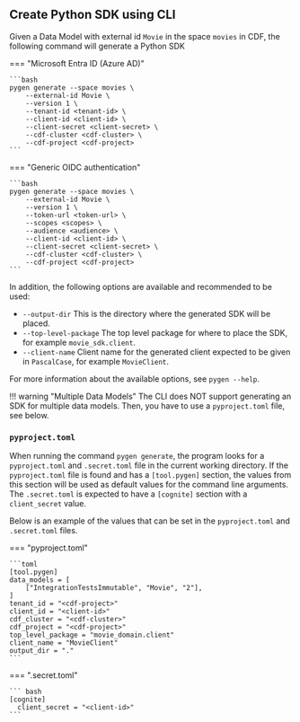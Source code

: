 ## Create Python SDK using CLI

Given a Data Model with external id `Movie` in the space `movies` in CDF, the following command will generate a Python SDK


=== "Microsoft Entra ID (Azure AD)"

    ```bash
    pygen generate --space movies \
        --external-id Movie \
        --version 1 \
        --tenant-id <tenant-id> \
        --client-id <client-id> \
        --client-secret <client-secret> \
        --cdf-cluster <cdf-cluster> \
        --cdf-project <cdf-project>
    ```

=== "Generic OIDC authentication"

    ```bash
    pygen generate --space movies \
        --external-id Movie \
        --version 1 \
        --token-url <token-url> \
        --scopes <scopes> \
        --audience <audience> \
        --client-id <client-id> \
        --client-secret <client-secret> \
        --cdf-cluster <cdf-cluster> \
        --cdf-project <cdf-project>
    ```

In addition, the following options are available and recommended to be used:

* `--output-dir` This is the directory where the generated SDK will be placed.
* `--top-level-package` The top level package for where to place the SDK, for example `movie_sdk.client`.
* `--client-name` Client name for the generated client expected to be given in `PascalCase`, for example `MovieClient`.

For more information about the available options, see `pygen --help`.

!!! warning "Multiple Data Models"
    The CLI does NOT support generating an SDK for multiple data models. Then, you have to use a `pyproject.toml` file,
    see below.


### <code>pyproject.toml</code>
When running the command `pygen generate`, the program looks for a `pyproject.toml` and `.secret.toml` file in the current
working directory. If the `pyproject.toml` file is found and has a `[tool.pygen]` section, the values from this section will be used as
default values for the command line arguments. The `.secret.toml` is expected to have a `[cognite]` section with a `client_secret` value.

Below is an example of the values that can be set in the `pyproject.toml` and `.secret.toml` files.

=== "pyproject.toml"

    ```toml
    [tool.pygen]
    data_models = [
        ["IntegrationTestsImmutable", "Movie", "2"],
    ]
    tenant_id = "<cdf-project>"
    client_id = "<client-id>"
    cdf_cluster = "<cdf-cluster>"
    cdf_project = "<cdf-project>"
    top_level_package = "movie_domain.client"
    client_name = "MovieClient"
    output_dir = "."
    ```

=== ".secret.toml"

    ``` bash
    [cognite]
      client_secret = "<client-id>"
    ```
